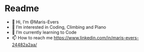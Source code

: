 # Readme

- 👋 Hi, I’m @Maris-Evers
- 👀 I’m interested in Coding, Climbing and Piano
- 🌱 I’m currently learning to Code
- 📫 How to reach me https://www.linkedin.com/in/maris-evers-24482a2aa/
